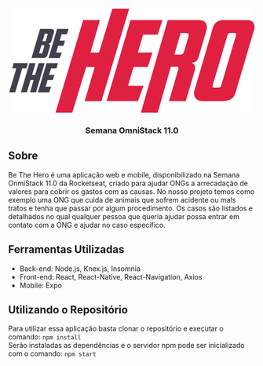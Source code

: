 <p align="center"><img src="https://github.com/steniooliv/OmniStack-11/blob/master/frontend/src/assets/logo.svg" alt="Be The Hero">
<h3 align="center">Semana OmniStack 11.0<h3>
</p>
  
## Sobre
Be The Hero é uma aplicação web e mobile, disponibilizado na Semana OnmiStack 11.0 da Rocketseat, criado para ajudar ONGs a arrecadação de valores para cobrir os gastos com as causas. No nosso projeto temos como exemplo uma ONG que cuida de animais que sofrem acidente ou mals tratos e tenha que passar por algum procedimento. Os casos são listados e detalhados no qual qualquer pessoa que queria ajudar possa entrar em contato com a ONG e ajudar no caso específico.

## Ferramentas Utilizadas
- Back-end: Node.js, Knex.js, Insomnia
- Front-end: React, React-Native, React-Navigation, Axios
- Mobile: Expo

## Utilizando o Repositório
Para utilizar essa aplicação basta clonar o repositório e executar o comando:
`npm install`
<br>
Serão instaladas as dependências e o servidor npm pode ser inicializado com o comando:
`npm start`
